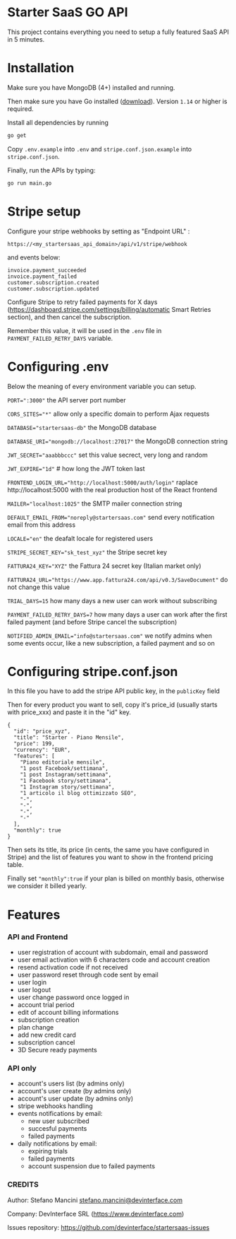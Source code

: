 # Starter SaaS GO API

This project contains everything you need to setup a fully featured SaaS API in 5 minutes.
# Installation
Make sure you have MongoDB (4+) installed and running.

Then make sure you have Go installed ([download](https://golang.org/dl/)). Version `1.14` or higher is required.

Install all dependencies by running 

```bash
go get
```

Copy `.env.example` into `.env` and `stripe.conf.json.example` into `stripe.conf.json`.

Finally, run the APIs by typing:

```bash
go run main.go
```


# Stripe setup

Configure your stripe webhooks by setting as "Endpoint URL" :

```
https://<my_startersaas_api_domain>/api/v1/stripe/webhook
```

and events below:

```
invoice.payment_succeeded
invoice.payment_failed
customer.subscription.created
customer.subscription.updated
```

Configure Stripe to retry failed payments for X days (https://dashboard.stripe.com/settings/billing/automatic Smart Retries section), and then cancel the subscription. 

Remember this value, it will be used in the `.env` file in `PAYMENT_FAILED_RETRY_DAYS` variable.

# Configuring .env

Below the meaning of every environment variable you can setup.


`PORT=":3000"`  the API server port number

`CORS_SITES="*"` allow only a specific domain to perform Ajax requests

`DATABASE="startersaas-db"` the MongoDB database 

`DATABASE_URI="mongodb://localhost:27017"` the MongoDB connection string

`JWT_SECRET="aaabbbccc"` set this value secrect, very long and random

`JWT_EXPIRE="1d"` # how long the JWT token last

`FRONTEND_LOGIN_URL="http://localhost:5000/auth/login"` raplace http://localhost:5000 with the real production host of the React frontend

`MAILER="localhost:1025"` the SMTP mailer connection string

`DEFAULT_EMAIL_FROM="noreply@startersaas.com"` send every notification email from this address

`LOCALE="en"` the deafalt locale for registered users

`STRIPE_SECRET_KEY="sk_test_xyz"` the Stripe secret key

`FATTURA24_KEY="XYZ"` the Fattura 24 secret key (Italian market only)

`FATTURA24_URL="https://www.app.fattura24.com/api/v0.3/SaveDocument"` do not change this value

`TRIAL_DAYS=15` how many days a new user can work without subscribing

`PAYMENT_FAILED_RETRY_DAYS=7` how many days a user can work after the first failed payment (and before Stripe cancel the subscription)

`NOTIFIED_ADMIN_EMAIL="info@startersaas.com"` we notify admins when some events occur, like a new subscription, a failed payment and so on


# Configuring stripe.conf.json

In this file you have to add the stripe API public key, in the `publicKey` field

Then for every product you want to sell, copy it's price_id (usually starts with price_xxx) and paste it in the "id" key.

```
{
  "id": "price_xyz",
  "title": "Starter - Piano Mensile",
  "price": 199,
  "currency": "EUR",
  "features": [
    "Piano editoriale mensile",
    "1 post Facebook/settimana",
    "1 post Instagram/settimana",
    "1 Facebook story/settimana",
    "1 Instagram story/settimana",
    "1 articolo il blog ottimizzato SEO",
    "-",
    "-",
    "-",
    "-"
  ],
  "monthly": true
}
```

Then sets its title, its price (in cents, the same you have configured in Stripe) and the list of features you want to show in the frontend pricing table. 

Finally set `"monthly":true` if your plan is billed on monthly basis, otherwise we consider it billed yearly.


# Features

### API and Frontend

* user registration of account with subdomain, email and password
* user email activation with 6 characters code and account creation
* resend activation code if not received
* user password reset through code sent by email
* user login
* user logout
* user change password once logged in
* account trial period
* edit of account billing informations
* subscription creation
* plan change
* add new credit card
* subscription cancel
* 3D Secure ready payments

### API only

* account's users list (by admins only)
* account's user create (by admins only)
* account's user update (by admins only)
* stripe webhooks handling
* events notifications by email:
  - new user subscribed
  - succesful payments
  - failed payments
* daily notifications by email:
  - expiring trials
  - failed payments
  - account suspension due to failed payments

### CREDITS

Author: Stefano Mancini <stefano.mancini@devinterface.com> 

Company: DevInterface SRL (https://www.devinterface.com)

Issues repository: https://github.com/devinterface/startersaas-issues

